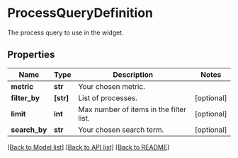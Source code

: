 # ProcessQueryDefinition

The process query to use in the widget.

## Properties

| Name          | Type      | Description                             | Notes      |
| ------------- | --------- | --------------------------------------- | ---------- |
| **metric**    | **str**   | Your chosen metric.                     |
| **filter_by** | **[str]** | List of processes.                      | [optional] |
| **limit**     | **int**   | Max number of items in the filter list. | [optional] |
| **search_by** | **str**   | Your chosen search term.                | [optional] |

[[Back to Model list]](README.md#documentation-for-models) [[Back to API list]](README.md#documentation-for-api-endpoints) [[Back to README]](README.md)
